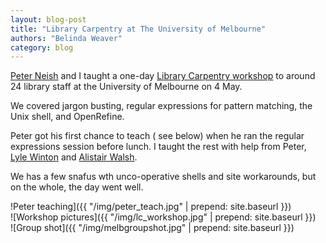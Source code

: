 ```yaml
---
layout: blog-post
title: "Library Carpentry at The University of Melbourne"
authors: "Belinda Weaver"
category: blog
---
```


[Peter Neish](https://twitter.com/peterneish) and I taught a one-day 
[Library Carpentry workshop](https://weaverbel.github.io/2018-05-04-unimelb-lc/) to around 24 library staff at the 
University of Melbourne on 4 May.

We covered jargon busting, regular expressions for pattern matching, the Unix shell, and OpenRefine.  

Peter got his first chance to teach ( see below) when he ran the regular expressions session before lunch. 
I taught the rest with help from Peter,
[Lyle Winton](https://twitter.com/lylewinton) and [Alistair Walsh](https://twitter.com/alistairwalsh). 

We has a few snafus wth unco-operative shells and site workarounds, but on the whole, the day went well.

!Peter teaching]({{ "/img/peter_teach.jpg" | prepend: site.baseurl }})
<br>
![Workshop pictures]({{ "/img/lc_workshop.jpg" | prepend: site.baseurl }})
<br>
![Group shot]({{ "/img/melbgroupshot.jpg" | prepend: site.baseurl }})
